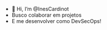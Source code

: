 - 👋 Hi, I’m @InesCardinot
- Busco colaborar em projetos
- E me desenvolver como DevSecOps!

<!---
InesCardinot/InesCardinot is a ✨ special ✨ repository because its `README.md` (this file) appears on your GitHub profile.
You can click the Preview link to take a look at your changes.
--->
